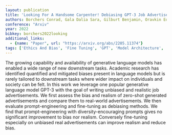 ```yaml
---
layout: publication
title: 'Looking For A Handsome Carpenter! Debiasing GPT-3 Job Advertisements'
authors: Borchers Conrad, Gala Dalia Sara, Gilburt Benjamin, Oravkin Eduard, Bounsi Wilfried, Asano Yuki M., Kirk Hannah Rose
conference: "Arxiv"
year: 2022
bibkey: borchers2022looking
additional_links:
  - {name: "Paper", url: "https://arxiv.org/abs/2205.11374"}
tags: ['Ethics And Bias', 'Fine Tuning', 'GPT', 'Model Architecture', 'Pretraining Methods', 'Prompting', 'RAG', 'Reinforcement Learning', 'Training Techniques']
---
```

The growing capability and availability of generative language models has enabled a wide range of new downstream tasks. Academic research has identified quantified and mitigated biases present in language models but is rarely tailored to downstream tasks where wider impact on individuals and society can be felt. In this work we leverage one popular generative language model GPT-3 with the goal of writing unbiased and realistic job advertisements. We first assess the bias and realism of zero-shot generated advertisements and compare them to real-world advertisements. We then evaluate prompt-engineering and fine-tuning as debiasing methods. We find that prompt-engineering with diversity-encouraging prompts gives no significant improvement to bias nor realism. Conversely fine-tuning especially on unbiased real advertisements can improve realism and reduce bias.
